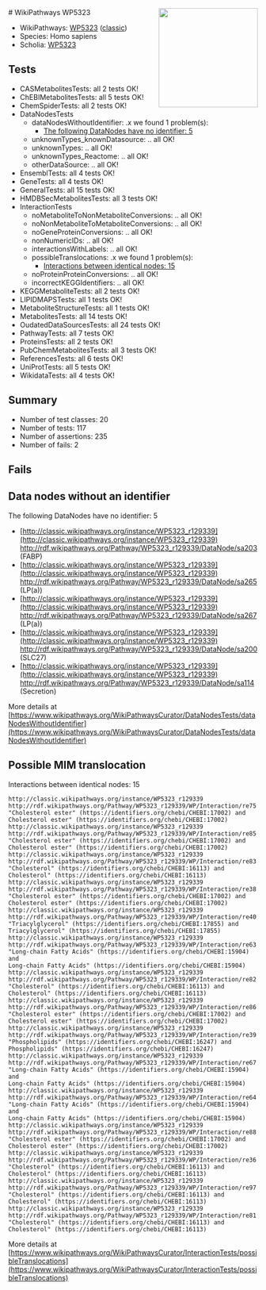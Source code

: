 <img style="float: right; width: 200px" src="https://upload.wikimedia.org/wikipedia/commons/thumb/8/83/Wplogo_with_text_500.png/640px-Wplogo_with_text_500.png" />
# WikiPathways WP5323

* WikiPathways: [WP5323](https://wikipathways.org/pathways/WP5323) ([classic](https://classic.wikipathways.org/instance/WP5323))
* Species: Homo sapiens
* Scholia: [WP5323](https://scholia.toolforge.org/wikipathways/WP5323)
## Tests
* CASMetabolitesTests: all 2 tests OK!
* ChEBIMetabolitesTests: all 5 tests OK!
* ChemSpiderTests: all 2 tests OK!
* DataNodesTests
    * dataNodesWithoutIdentifier: .x we found 1 problem(s):
        * [The following DataNodes have no identifier: 5](#d2d32fa4)
    * unknownTypes_knownDatasource: .. all OK!
    * unknownTypes: .. all OK!
    * unknownTypes_Reactome: .. all OK!
    * otherDataSource: .. all OK!
* EnsemblTests: all 4 tests OK!
* GeneTests: all 4 tests OK!
* GeneralTests: all 15 tests OK!
* HMDBSecMetabolitesTests: all 3 tests OK!
* InteractionTests
    * noMetaboliteToNonMetaboliteConversions: .. all OK!
    * noNonMetaboliteToMetaboliteConversions: .. all OK!
    * noGeneProteinConversions: .. all OK!
    * nonNumericIDs: .. all OK!
    * interactionsWithLabels: .. all OK!
    * possibleTranslocations: .x we found 1 problem(s):
        * [Interactions between identical nodes: 15](#661ebeef)
    * noProteinProteinConversions: .. all OK!
    * incorrectKEGGIdentifiers: .. all OK!
* KEGGMetaboliteTests: all 2 tests OK!
* LIPIDMAPSTests: all 1 tests OK!
* MetaboliteStructureTests: all 1 tests OK!
* MetabolitesTests: all 14 tests OK!
* OudatedDataSourcesTests: all 24 tests OK!
* PathwayTests: all 7 tests OK!
* ProteinsTests: all 2 tests OK!
* PubChemMetabolitesTests: all 3 tests OK!
* ReferencesTests: all 6 tests OK!
* UniProtTests: all 5 tests OK!
* WikidataTests: all 4 tests OK!


## Summary

* Number of test classes: 20
* Number of tests: 117
* Number of assertions: 235
* Number of fails: 2

## Fails

<a name="d2d32fa4" />

## Data nodes without an identifier

The following DataNodes have no identifier: 5

* [http://classic.wikipathways.org/instance/WP5323_r129339](http://classic.wikipathways.org/instance/WP5323_r129339) http://rdf.wikipathways.org/Pathway/WP5323_r129339/DataNode/sa203 (FABP)
* [http://classic.wikipathways.org/instance/WP5323_r129339](http://classic.wikipathways.org/instance/WP5323_r129339) http://rdf.wikipathways.org/Pathway/WP5323_r129339/DataNode/sa265 (LP(a))
* [http://classic.wikipathways.org/instance/WP5323_r129339](http://classic.wikipathways.org/instance/WP5323_r129339) http://rdf.wikipathways.org/Pathway/WP5323_r129339/DataNode/sa267 (LP(a))
* [http://classic.wikipathways.org/instance/WP5323_r129339](http://classic.wikipathways.org/instance/WP5323_r129339) http://rdf.wikipathways.org/Pathway/WP5323_r129339/DataNode/sa200 (SLC27)
* [http://classic.wikipathways.org/instance/WP5323_r129339](http://classic.wikipathways.org/instance/WP5323_r129339) http://rdf.wikipathways.org/Pathway/WP5323_r129339/DataNode/sa114 (Secretion)


More details at [https://www.wikipathways.org/WikiPathwaysCurator/DataNodesTests/dataNodesWithoutIdentifier](https://www.wikipathways.org/WikiPathwaysCurator/DataNodesTests/dataNodesWithoutIdentifier)

<a name="661ebeef" />

## Possible MIM translocation

Interactions between identical nodes: 15
```
http://classic.wikipathways.org/instance/WP5323_r129339 http://rdf.wikipathways.org/Pathway/WP5323_r129339/WP/Interaction/re75 "Cholesterol ester" (https://identifiers.org/chebi/CHEBI:17002) and 
Cholesterol ester" (https://identifiers.org/chebi/CHEBI:17002)
http://classic.wikipathways.org/instance/WP5323_r129339 http://rdf.wikipathways.org/Pathway/WP5323_r129339/WP/Interaction/re85 "Cholesterol ester" (https://identifiers.org/chebi/CHEBI:17002) and 
Cholesterol ester" (https://identifiers.org/chebi/CHEBI:17002)
http://classic.wikipathways.org/instance/WP5323_r129339 http://rdf.wikipathways.org/Pathway/WP5323_r129339/WP/Interaction/re83 "Cholesterol" (https://identifiers.org/chebi/CHEBI:16113) and 
Cholesterol" (https://identifiers.org/chebi/CHEBI:16113)
http://classic.wikipathways.org/instance/WP5323_r129339 http://rdf.wikipathways.org/Pathway/WP5323_r129339/WP/Interaction/re38 "Cholesterol ester" (https://identifiers.org/chebi/CHEBI:17002) and 
Cholesterol ester" (https://identifiers.org/chebi/CHEBI:17002)
http://classic.wikipathways.org/instance/WP5323_r129339 http://rdf.wikipathways.org/Pathway/WP5323_r129339/WP/Interaction/re40 "Triacylglycerol" (https://identifiers.org/chebi/CHEBI:17855) and 
Triacylglycerol" (https://identifiers.org/chebi/CHEBI:17855)
http://classic.wikipathways.org/instance/WP5323_r129339 http://rdf.wikipathways.org/Pathway/WP5323_r129339/WP/Interaction/re63 "Long-chain Fatty Acids" (https://identifiers.org/chebi/CHEBI:15904) and 
Long-chain Fatty Acids" (https://identifiers.org/chebi/CHEBI:15904)
http://classic.wikipathways.org/instance/WP5323_r129339 http://rdf.wikipathways.org/Pathway/WP5323_r129339/WP/Interaction/re82 "Cholesterol" (https://identifiers.org/chebi/CHEBI:16113) and 
Cholesterol" (https://identifiers.org/chebi/CHEBI:16113)
http://classic.wikipathways.org/instance/WP5323_r129339 http://rdf.wikipathways.org/Pathway/WP5323_r129339/WP/Interaction/re86 "Cholesterol ester" (https://identifiers.org/chebi/CHEBI:17002) and 
Cholesterol ester" (https://identifiers.org/chebi/CHEBI:17002)
http://classic.wikipathways.org/instance/WP5323_r129339 http://rdf.wikipathways.org/Pathway/WP5323_r129339/WP/Interaction/re39 "Phospholipids" (https://identifiers.org/chebi/CHEBI:16247) and 
Phospholipids" (https://identifiers.org/chebi/CHEBI:16247)
http://classic.wikipathways.org/instance/WP5323_r129339 http://rdf.wikipathways.org/Pathway/WP5323_r129339/WP/Interaction/re67 "Long-chain Fatty Acids" (https://identifiers.org/chebi/CHEBI:15904) and 
Long-chain Fatty Acids" (https://identifiers.org/chebi/CHEBI:15904)
http://classic.wikipathways.org/instance/WP5323_r129339 http://rdf.wikipathways.org/Pathway/WP5323_r129339/WP/Interaction/re64 "Long-chain Fatty Acids" (https://identifiers.org/chebi/CHEBI:15904) and 
Long-chain Fatty Acids" (https://identifiers.org/chebi/CHEBI:15904)
http://classic.wikipathways.org/instance/WP5323_r129339 http://rdf.wikipathways.org/Pathway/WP5323_r129339/WP/Interaction/re88 "Cholesterol ester" (https://identifiers.org/chebi/CHEBI:17002) and 
Cholesterol ester" (https://identifiers.org/chebi/CHEBI:17002)
http://classic.wikipathways.org/instance/WP5323_r129339 http://rdf.wikipathways.org/Pathway/WP5323_r129339/WP/Interaction/re36 "Cholesterol" (https://identifiers.org/chebi/CHEBI:16113) and 
Cholesterol" (https://identifiers.org/chebi/CHEBI:16113)
http://classic.wikipathways.org/instance/WP5323_r129339 http://rdf.wikipathways.org/Pathway/WP5323_r129339/WP/Interaction/re97 "Cholesterol" (https://identifiers.org/chebi/CHEBI:16113) and 
Cholesterol" (https://identifiers.org/chebi/CHEBI:16113)
http://classic.wikipathways.org/instance/WP5323_r129339 http://rdf.wikipathways.org/Pathway/WP5323_r129339/WP/Interaction/re81 "Cholesterol" (https://identifiers.org/chebi/CHEBI:16113) and 
Cholesterol" (https://identifiers.org/chebi/CHEBI:16113)
```

More details at [https://www.wikipathways.org/WikiPathwaysCurator/InteractionTests/possibleTranslocations](https://www.wikipathways.org/WikiPathwaysCurator/InteractionTests/possibleTranslocations)

